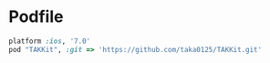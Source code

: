 # Podfile

```ruby
platform :ios, '7.0'
pod "TAKKit", :git => 'https://github.com/taka0125/TAKKit.git' 
```
